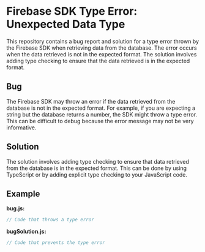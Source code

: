 # Firebase SDK Type Error: Unexpected Data Type

This repository contains a bug report and solution for a type error thrown by the Firebase SDK when retrieving data from the database. The error occurs when the data retrieved is not in the expected format. The solution involves adding type checking to ensure that the data retrieved is in the expected format.

## Bug

The Firebase SDK may throw an error if the data retrieved from the database is not in the expected format. For example, if you are expecting a string but the database returns a number, the SDK might throw a type error. This can be difficult to debug because the error message may not be very informative.

## Solution

The solution involves adding type checking to ensure that data retrieved from the database is in the expected format. This can be done by using TypeScript or by adding explicit type checking to your JavaScript code.

## Example

**bug.js:**
```javascript
// Code that throws a type error
```

**bugSolution.js:**
```javascript
// Code that prevents the type error
```